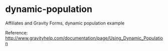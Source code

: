 dynamic-population
==================

Affiliates and Gravity Forms, dynamic population example

Reference: http://www.gravityhelp.com/documentation/page/Using_Dynamic_Population

